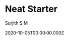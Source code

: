---
title: Neat Starter
github: https://github.com/surjithctly/neat-starter
demo: https://neat-starter.netlify.app/
author: Surjith S M
date: 2020-10-05T00:00:00.000Z
ssg:
  - Eleventy
cms:
  - NetlifyCMS
css:
  - Tailwind
category:
  - Blog
description: Starter Template for Netlify CMS, Eleventy, Alpine JS & Tailwind CSS
draft: false
publish_date: '2020-09-21T06:18:37Z'
update_date: '2022-06-20T16:35:53Z'
github_star: 244
github_fork: 75
---